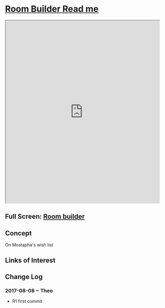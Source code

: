 <span style=display:none; >[You are now in a GitHub source code view - click this link to view Read Me file as a web page]( https://ibpsa2017.github.io/room-builder/#README.md "View file as a web page." ) </span>


[Room Builder Read me]( #README.md )
====

<iframe src=https://ibpsa2017.github.io/room-builder/room-builder-r1.html width=100% height=600px onload=this.contentWindow.controls.enableZoom=false; ></iframe>

## Full Screen: [Room builder]( https://ibpsa2017.github.io/room-builder/index.html )


## Concept

On Mostapha's wish list

## Links of Interest




## Change Log

### 2017-08-08 ~ Theo

* R1 first commit

